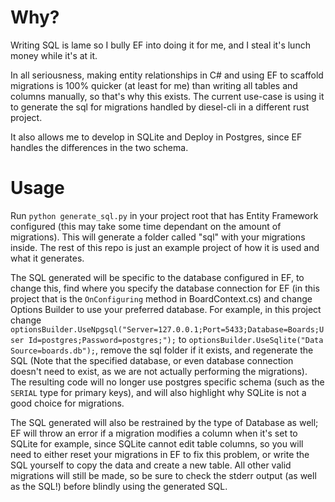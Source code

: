 # Why?
Writing SQL is lame so I bully EF into doing it for me, and I steal it's lunch money while it's at it.

In all seriousness, making entity relationships in C# and using EF to scaffold migrations is 100% quicker (at least for me) than writing all tables and columns manually, so that's why this exists. The current use-case is using it to generate the sql for migrations handled by diesel-cli in a different rust project.

It also allows me to develop in SQLite and Deploy in Postgres, since EF handles the differences in the two schema.

# Usage
Run `python generate_sql.py` in your project root that has Entity Framework configured (this may take some time dependant on the amount of migrations). This will generate a folder called "sql" with your migrations inside. The rest of this repo is just an example project of how it is used and what it generates.

The SQL generated will be specific to the database configured in EF, to change this, find where you specify the database connection for EF (in this project that is the `OnConfiguring` method in BoardContext.cs) and change Options Builder to use your preferred database. For example, in this project change `optionsBuilder.UseNpgsql("Server=127.0.0.1;Port=5433;Database=Boards;User Id=postgres;Password=postgres;");` to `optionsBuilder.UseSqlite("Data Source=boards.db");`, remove the sql folder if it exists, and regenerate the SQL (Note that the specified database, or even database connection doesn't need to exist, as we are not actually performing the migrations). The resulting code will no longer use postgres specific schema (such as the `SERIAL` type for primary keys), and will also highlight why SQLite is not a good choice for migrations.

The SQL generated will also be restrained by the type of Database as well; EF will throw an error if a migration modifies a column when it's set to SQLite for example, since SQLite cannot edit table columns, so you will need to either reset your migrations in EF to fix this problem, or write the SQL yourself to copy the data and create a new table. All other valid migrations will still be made, so be sure to check the stderr output (as well as the SQL!) before blindly using the generated SQL. 